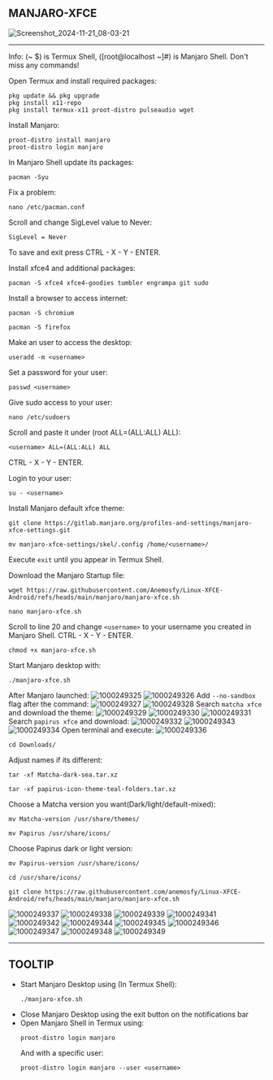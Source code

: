 ## MANJARO-XFCE
![Screenshot_2024-11-21_08-03-21](https://github.com/user-attachments/assets/762326c2-71d5-4dd9-9a12-a056a02fcd66)

---
Info: (~ $) is Termux Shell, ([root@localhost ~]#) is Manjaro Shell. Don't miss any commands!

Open Termux and install required packages:
```
pkg update && pkg upgrade
pkg install x11-repo
pkg install termux-x11 proot-distro pulseaudio wget
```
Install Manjaro:
```
proot-distro install manjaro
proot-distro login manjaro
```
In Manjaro Shell update its packages:
```
pacman -Syu
```
Fix a problem:
```
nano /etc/pacman.conf
```
Scroll and change SigLevel value to Never:
```
SigLevel = Never
```
To save and exit press CTRL - X - Y - ENTER.

Install xfce4 and additional packages:
```
pacman -S xfce4 xfce4-goodies tumbler engrampa git sudo
```
Install a browser to access internet:
```
pacman -S chromium
```
```
pacman -S firefox
```
Make an user to access the desktop:
```
useradd -m <username>
```
Set a password for your user:
```
passwd <username>
```
Give sudo access to your user:
```
nano /etc/sudoers
```
Scroll and paste it under (root ALL=(ALL:ALL) ALL):
```
<username> ALL=(ALL:ALL) ALL
```
CTRL - X - Y - ENTER.

Login to your user:
```
su - <username>
```
Install Manjaro default xfce theme:
```
git clone https://gitlab.manjaro.org/profiles-and-settings/manjaro-xfce-settings.git
```
```
mv manjaro-xfce-settings/skel/.config /home/<username>/
```
Execute ```exit``` until you appear in Termux Shell.

Download the Manjaro Startup file:
```
wget https://raw.githubusercontent.com/Anemosfy/Linux-XFCE-Android/refs/heads/main/manjaro/manjaro-xfce.sh
```
```
nano manjaro-xfce.sh
```
Scroll to line 20 and change ```<username>``` to your username you created in Manjaro Shell. CTRL - X - Y - ENTER.
```
chmod +x manjaro-xfce.sh
```
Start Manjaro desktop with: 
```
./manjaro-xfce.sh
```
After Manjaro launched:
![1000249325](https://github.com/user-attachments/assets/58095ee5-bf86-4fe7-97fc-d47a2b40408f)
![1000249326](https://github.com/user-attachments/assets/5f11c07c-7053-48a4-8d61-9ab5c10b3c3f)
Add ```--no-sandbox``` flag after the command:
![1000249327](https://github.com/user-attachments/assets/c362378c-75a9-43c4-ae00-4038804fbca6)
![1000249328](https://github.com/user-attachments/assets/6b1f4434-f6ca-40c2-9afd-e6ed9ec8967f)
Search ```matcha xfce``` and download the theme:
![1000249329](https://github.com/user-attachments/assets/4534aaf1-b3d7-4d0b-966c-c46a93756942)
![1000249330](https://github.com/user-attachments/assets/7d44dc38-3706-483e-9835-4dc88e31fc3a)
![1000249331](https://github.com/user-attachments/assets/c2574ec1-cd1f-45d2-9058-7b11dfb81b75)
Search ```papirus xfce``` and download:
![1000249332](https://github.com/user-attachments/assets/b5f8b34d-c933-412e-b0fc-0e7b663211e8)
![1000249343](https://github.com/user-attachments/assets/0737d137-0ea1-4081-a81e-637112ad4f72)
![1000249334](https://github.com/user-attachments/assets/9b602c45-d749-4792-9c68-802b2820e045)
Open terminal and execute:
![1000249336](https://github.com/user-attachments/assets/bf058517-825f-4750-ab62-79e16e6f8050)
```
cd Downloads/
```
Adjust names if its different:
```
tar -xf Matcha-dark-sea.tar.xz
```
```
tar -xf papirus-icon-theme-teal-folders.tar.xz
```
Choose a Matcha version you want(Dark/light/default-mixed):
```
mv Matcha-version /usr/share/themes/
```
```
mv Papirus /usr/share/icons/
```
Choose Papirus dark or light version:
```
mv Papirus-version /usr/share/icons/
```
```
cd /usr/share/icons/
```
```
git clone https://raw.githubusercontent.com/anemosfy/Linux-XFCE-Android/refs/heads/main/manjaro/manjaro-xfce.sh
```
![1000249337](https://github.com/user-attachments/assets/ee7faf76-3c0a-47a1-8b4e-6e6d6ff39c26)
![1000249338](https://github.com/user-attachments/assets/103188d3-9c2f-4173-b39b-f27c7a1a20b5)
![1000249339](https://github.com/user-attachments/assets/d0345187-b5e6-4d98-9a2d-b33d71ad37d8)
![1000249341](https://github.com/user-attachments/assets/51099b77-2aa4-4cb1-8b0a-ebabbc83de80)
![1000249342](https://github.com/user-attachments/assets/2e9fd421-0df3-4108-97eb-f85b5d7c3031)
![1000249344](https://github.com/user-attachments/assets/ed371815-f08f-4899-a456-5de1051a417b)
![1000249345](https://github.com/user-attachments/assets/c494bb71-1d8c-4516-aa4c-8c17c34b32df)
![1000249346](https://github.com/user-attachments/assets/de23b103-b803-4e34-83c3-ed9a5d6e96ba)
![1000249347](https://github.com/user-attachments/assets/f4362cf1-b8b4-48e8-bd39-8744faf38e1b)
![1000249348](https://github.com/user-attachments/assets/97284495-41c5-4e58-ae75-791baf127b34)
![1000249349](https://github.com/user-attachments/assets/f6182238-9552-48b9-9f14-25b9bb7a0e49)

---
## TOOLTIP
* Start Manjaro Desktop using (In Termux Shell):
  ```
  ./manjaro-xfce.sh
  ```
* Close Manjaro Desktop using the exit button on the notifications bar
* Open Manjaro Shell in Termux using:
  ```
  proot-distro login manjaro
  ```
  And with a specific user:
  ```
  proot-distro login manjaro --user <username>
  ```
